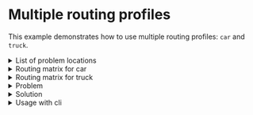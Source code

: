 # Multiple routing profiles

This example demonstrates how to use multiple routing profiles: `car` and `truck`.


<details>
    <summary>List of problem locations</summary><p>

```json
{{#include ../../../../../examples/data/pragmatic/basics/profiles.basic.locations.json}}
```

</p></details>

<details>
    <summary>Routing matrix for car</summary><p>

```json
{{#include ../../../../../examples/data/pragmatic/basics/profiles.basic.matrix.car.json}}
```

</p></details>

<details>
    <summary>Routing matrix for truck</summary><p>

```json
{{#include ../../../../../examples/data/pragmatic/basics/profiles.basic.matrix.truck.json}}
```

</p></details>


<details>
    <summary>Problem</summary><p>

```json
{{#include ../../../../../examples/data/pragmatic/basics/profiles.basic.problem.json}}
```

</p></details>

<details>
    <summary>Solution</summary><p>

```json
{{#include ../../../../../examples/data/pragmatic/basics/profiles.basic.solution.json}}
```

</p></details>

<details>
    <summary>Usage with cli</summary><p>

```
vrp-cli solve pragmatic profiles.basic.problem.json -m profiles.basic.matrix.car.json -m profiles.basic.matrix.truck -o profiles.basic.solution.json
```

</p></details>
